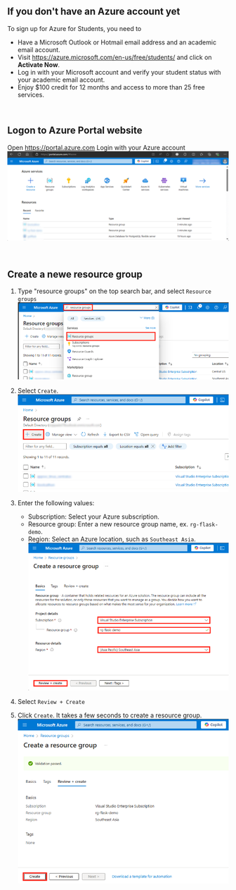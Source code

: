 ## If you don't have an Azure account yet
To sign up for Azure for Students, you need to
* Have a Microsoft Outlook or Hotmail email address and an academic email account.
* Visit https://azure.microsoft.com/en-us/free/students/ and click on **Activate Now**.
* Log in with your Microsoft account and verify your student status with your academic email account.
* Enjoy $100 credit for 12 months and access to more than 25 free services.

<br>

## Logon to Azure Portal website
Open https://portal.azure.com
Login with your Azure account
![Azure Portal Website](Azure_Portal.png)

<br>

## Create a newe resource group
1. Type "resource groups" on the top search bar, and select `Resource groups`
   ![select "Resource groups"](select_resource_groups.png)
   
2. Select `Create`.<br>
   ![select "Create"](select_create_resource_groups.png)
  
4. Enter the following values:
   * Subscription:  Select your Azure subscription.
   * Resource group:  Enter a new resource group name, ex. `rg-flask-demo`.
   * Region:  Select an Azure location, such as `Southeast Asia`.<br>
   ![Enter values](create_a_resource_group.png)

5. Select `Review + Create`

6. Click `Create`. It takes a few seconds to create a resource group.<br>
   ![Click "Create"](create_a_resource_group2.png)
